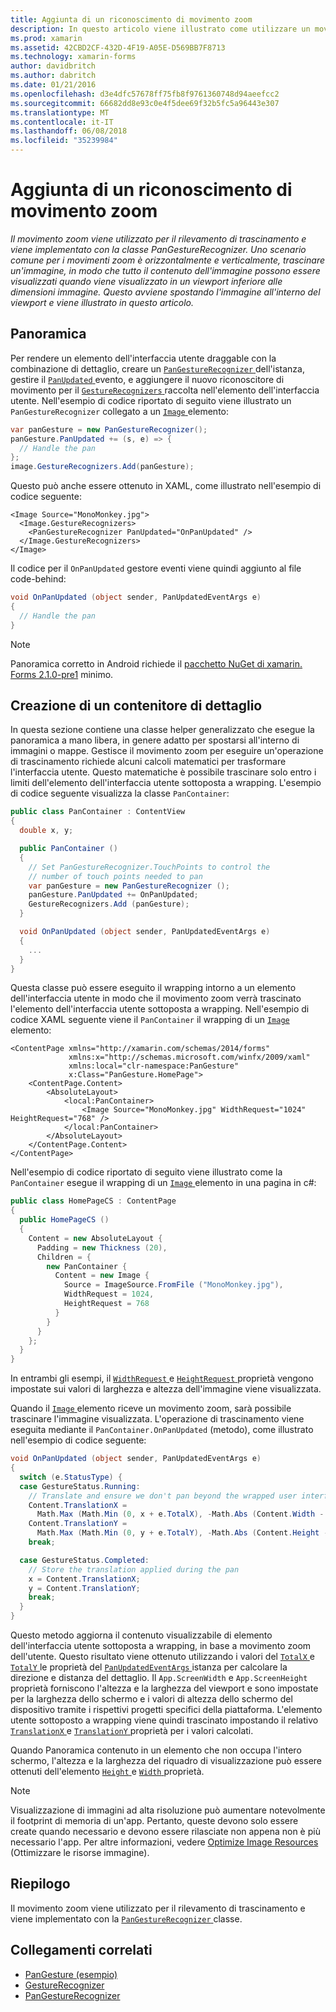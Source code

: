 ```yaml
---
title: Aggiunta di un riconoscimento di movimento zoom
description: In questo articolo viene illustrato come utilizzare un movimento zoom a orizzontalmente e verticalmente trascinare un'immagine, in modo che tutto il contenuto dell'immagine possono essere visualizzati quando viene visualizzato in un viewport minore le dimensioni dell'immagine.
ms.prod: xamarin
ms.assetid: 42CBD2CF-432D-4F19-A05E-D569BB7F8713
ms.technology: xamarin-forms
author: davidbritch
ms.author: dabritch
ms.date: 01/21/2016
ms.openlocfilehash: d3e4dfc57678ff75fb8f9761360748d94aeefcc2
ms.sourcegitcommit: 66682dd8e93c0e4f5dee69f32b5fc5a96443e307
ms.translationtype: MT
ms.contentlocale: it-IT
ms.lasthandoff: 06/08/2018
ms.locfileid: "35239984"
---
```

# <a name="adding-a-pan-gesture-recognizer"></a>Aggiunta di un riconoscimento di movimento zoom

_Il movimento zoom viene utilizzato per il rilevamento di trascinamento e viene implementato con la classe PanGestureRecognizer. Uno scenario comune per i movimenti zoom è orizzontalmente e verticalmente, trascinare un'immagine, in modo che tutto il contenuto dell'immagine possono essere visualizzati quando viene visualizzato in un viewport inferiore alle dimensioni immagine. Questo avviene spostando l'immagine all'interno del viewport e viene illustrato in questo articolo._

## <a name="overview"></a>Panoramica

Per rendere un elemento dell'interfaccia utente draggable con la combinazione di dettaglio, creare un [ `PanGestureRecognizer` ](https://developer.xamarin.com/api/type/Xamarin.Forms.PanGestureRecognizer/) dell'istanza, gestire il [ `PanUpdated` ](https://developer.xamarin.com/api/event/Xamarin.Forms.PanGestureRecognizer.PanUpdated/) evento, e aggiungere il nuovo riconoscitore di movimento per il [ `GestureRecognizers` ](https://developer.xamarin.com/api/property/Xamarin.Forms.View.GestureRecognizers/) raccolta nell'elemento dell'interfaccia utente. Nell'esempio di codice riportato di seguito viene illustrato un `PanGestureRecognizer` collegato a un [ `Image` ](https://developer.xamarin.com/api/type/Xamarin.Forms.Image/) elemento:

```csharp
var panGesture = new PanGestureRecognizer();
panGesture.PanUpdated += (s, e) => {
  // Handle the pan
};
image.GestureRecognizers.Add(panGesture);
```

Questo può anche essere ottenuto in XAML, come illustrato nell'esempio di codice seguente:

```xaml
<Image Source="MonoMonkey.jpg">
  <Image.GestureRecognizers>
    <PanGestureRecognizer PanUpdated="OnPanUpdated" />
  </Image.GestureRecognizers>
</Image>
```

Il codice per il `OnPanUpdated` gestore eventi viene quindi aggiunto al file code-behind:

```csharp
void OnPanUpdated (object sender, PanUpdatedEventArgs e)
{
  // Handle the pan
}
```

> [!NOTE]
> Panoramica corretto in Android richiede il [pacchetto NuGet di xamarin. Forms 2.1.0-pre1](https://www.nuget.org/packages/Xamarin.Forms/2.1.0.6501-pre1) minimo.

## <a name="creating-a-pan-container"></a>Creazione di un contenitore di dettaglio

In questa sezione contiene una classe helper generalizzato che esegue la panoramica a mano libera, in genere adatto per spostarsi all'interno di immagini o mappe. Gestisce il movimento zoom per eseguire un'operazione di trascinamento richiede alcuni calcoli matematici per trasformare l'interfaccia utente. Questo matematiche è possibile trascinare solo entro i limiti dell'elemento dell'interfaccia utente sottoposta a wrapping. L'esempio di codice seguente visualizza la classe `PanContainer`:

```csharp
public class PanContainer : ContentView
{
  double x, y;

  public PanContainer ()
  {
    // Set PanGestureRecognizer.TouchPoints to control the
    // number of touch points needed to pan
    var panGesture = new PanGestureRecognizer ();
    panGesture.PanUpdated += OnPanUpdated;
    GestureRecognizers.Add (panGesture);
  }

  void OnPanUpdated (object sender, PanUpdatedEventArgs e)
  {
    ...
  }
}
```

Questa classe può essere eseguito il wrapping intorno a un elemento dell'interfaccia utente in modo che il movimento zoom verrà trascinato l'elemento dell'interfaccia utente sottoposta a wrapping. Nell'esempio di codice XAML seguente viene il `PanContainer` il wrapping di un [ `Image` ](https://developer.xamarin.com/api/type/Xamarin.Forms.Image/) elemento:

```xaml
<ContentPage xmlns="http://xamarin.com/schemas/2014/forms"
             xmlns:x="http://schemas.microsoft.com/winfx/2009/xaml"
             xmlns:local="clr-namespace:PanGesture"
             x:Class="PanGesture.HomePage">
    <ContentPage.Content>
        <AbsoluteLayout>
            <local:PanContainer>
                <Image Source="MonoMonkey.jpg" WidthRequest="1024" HeightRequest="768" />
            </local:PanContainer>
        </AbsoluteLayout>
    </ContentPage.Content>
</ContentPage>
```

Nell'esempio di codice riportato di seguito viene illustrato come la `PanContainer` esegue il wrapping di un [ `Image` ](https://developer.xamarin.com/api/type/Xamarin.Forms.Image/) elemento in una pagina in c#:

```csharp
public class HomePageCS : ContentPage
{
  public HomePageCS ()
  {
    Content = new AbsoluteLayout {
      Padding = new Thickness (20),
      Children = {
        new PanContainer {
          Content = new Image {
            Source = ImageSource.FromFile ("MonoMonkey.jpg"),
            WidthRequest = 1024,
            HeightRequest = 768
          }
        }
      }
    };
  }
}
```

In entrambi gli esempi, il [ `WidthRequest` ](https://developer.xamarin.com/api/property/Xamarin.Forms.VisualElement.WidthRequest/) e [ `HeightRequest` ](https://developer.xamarin.com/api/property/Xamarin.Forms.VisualElement.HeightRequest/) proprietà vengono impostate sui valori di larghezza e altezza dell'immagine viene visualizzata.

Quando il [ `Image` ](https://developer.xamarin.com/api/type/Xamarin.Forms.Image/) elemento riceve un movimento zoom, sarà possibile trascinare l'immagine visualizzata. L'operazione di trascinamento viene eseguita mediante il `PanContainer.OnPanUpdated` (metodo), come illustrato nell'esempio di codice seguente:

```csharp
void OnPanUpdated (object sender, PanUpdatedEventArgs e)
{
  switch (e.StatusType) {
  case GestureStatus.Running:
    // Translate and ensure we don't pan beyond the wrapped user interface element bounds.
    Content.TranslationX =
      Math.Max (Math.Min (0, x + e.TotalX), -Math.Abs (Content.Width - App.ScreenWidth));
    Content.TranslationY =
      Math.Max (Math.Min (0, y + e.TotalY), -Math.Abs (Content.Height - App.ScreenHeight));
    break;

  case GestureStatus.Completed:
    // Store the translation applied during the pan
    x = Content.TranslationX;
    y = Content.TranslationY;
    break;
  }
}
```

Questo metodo aggiorna il contenuto visualizzabile di elemento dell'interfaccia utente sottoposta a wrapping, in base a movimento zoom dell'utente. Questo risultato viene ottenuto utilizzando i valori del [ `TotalX` ](https://developer.xamarin.com/api/property/Xamarin.Forms.PanUpdatedEventArgs.TotalX/) e [ `TotalY` ](https://developer.xamarin.com/api/property/Xamarin.Forms.PanUpdatedEventArgs.TotalY/) le proprietà del [ `PanUpdatedEventArgs` ](https://developer.xamarin.com/api/type/Xamarin.Forms.PanUpdatedEventArgs/) istanza per calcolare la direzione e distanza del dettaglio. Il `App.ScreenWidth` e `App.ScreenHeight` proprietà forniscono l'altezza e la larghezza del viewport e sono impostate per la larghezza dello schermo e i valori di altezza dello schermo del dispositivo tramite i rispettivi progetti specifici della piattaforma. L'elemento utente sottoposto a wrapping viene quindi trascinato impostando il relativo [ `TranslationX` ](https://developer.xamarin.com/api/property/Xamarin.Forms.VisualElement.TranslationX/) e [ `TranslationY` ](https://developer.xamarin.com/api/property/Xamarin.Forms.VisualElement.TranslationY/) proprietà per i valori calcolati.

Quando Panoramica contenuto in un elemento che non occupa l'intero schermo, l'altezza e la larghezza del riquadro di visualizzazione può essere ottenuti dell'elemento [ `Height` ](https://developer.xamarin.com/api/property/Xamarin.Forms.VisualElement.Height/) e [ `Width` ](https://developer.xamarin.com/api/property/Xamarin.Forms.VisualElement.Width/) proprietà.

> [!NOTE]
> Visualizzazione di immagini ad alta risoluzione può aumentare notevolmente il footprint di memoria di un'app. Pertanto, queste devono solo essere create quando necessario e devono essere rilasciate non appena non è più necessario l'app. Per altre informazioni, vedere [Optimize Image Resources](~/xamarin-forms/deploy-test/performance.md#optimizeimages) (Ottimizzare le risorse immagine).

## <a name="summary"></a>Riepilogo

Il movimento zoom viene utilizzato per il rilevamento di trascinamento e viene implementato con la [ `PanGestureRecognizer` ](https://developer.xamarin.com/api/type/Xamarin.Forms.PanGestureRecognizer/) classe.



## <a name="related-links"></a>Collegamenti correlati

- [PanGesture (esempio)](https://developer.xamarin.com/samples/xamarin-forms/WorkingWithGestures/PanGesture/)
- [GestureRecognizer](https://developer.xamarin.com/api/type/Xamarin.Forms.GestureRecognizer/)
- [PanGestureRecognizer](https://developer.xamarin.com/api/type/Xamarin.Forms.PanGestureRecognizer/)
